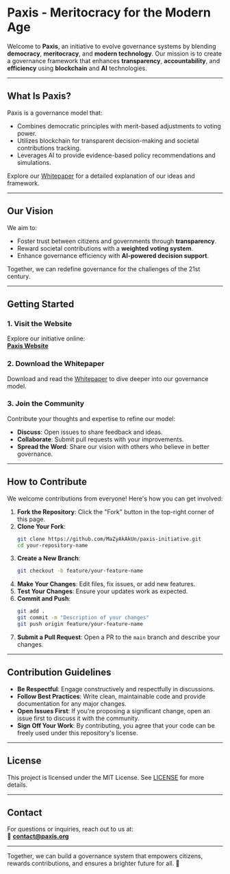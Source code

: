 
# Paxis - Meritocracy for the Modern Age

Welcome to **Paxis**, an initiative to evolve governance systems by blending **democracy**, **meritocracy**, and **modern technology**. Our mission is to create a governance framework that enhances **transparency**, **accountability**, and **efficiency** using **blockchain** and **AI** technologies.

---

## **What Is Paxis?**
Paxis is a governance model that:
- Combines democratic principles with merit-based adjustments to voting power.
- Utilizes blockchain for transparent decision-making and societal contributions tracking.
- Leverages AI to provide evidence-based policy recommendations and simulations.

Explore our [Whitepaper](./paxis-initiative-whitepaper.md) for a detailed explanation of our ideas and framework.

---

## **Our Vision**
We aim to:
- Foster trust between citizens and governments through **transparency**.
- Reward societal contributions with a **weighted voting system**.
- Enhance governance efficiency with **AI-powered decision support**.

Together, we can redefine governance for the challenges of the 21st century.

---

## **Getting Started**
### **1. Visit the Website**
Explore our initiative online:  
[**Paxis Website**](https://mazyakakun.github.io/paxis-initiative/)

### **2. Download the Whitepaper**
Download and read the [Whitepaper](./paxis-initiative-whitepaper.md) to dive deeper into our governance model.

### **3. Join the Community**
Contribute your thoughts and expertise to refine our model:
- **Discuss**: Open issues to share feedback and ideas.
- **Collaborate**: Submit pull requests with your improvements.
- **Spread the Word**: Share our vision with others who believe in better governance.

---

## **How to Contribute**
We welcome contributions from everyone! Here's how you can get involved:

1. **Fork the Repository**: Click the "Fork" button in the top-right corner of this page.
2. **Clone Your Fork**:
   ```bash
   git clone https://github.com/MaZyAkAkUn/paxis-initiative.git
   cd your-repository-name
   ```
3. **Create a New Branch**:
   ```bash
   git checkout -b feature/your-feature-name
   ```
4. **Make Your Changes**: Edit files, fix issues, or add new features.
5. **Test Your Changes**: Ensure your updates work as expected.
6. **Commit and Push**:
   ```bash
   git add .
   git commit -m "Description of your changes"
   git push origin feature/your-feature-name
   ```
7. **Submit a Pull Request**: Open a PR to the `main` branch and describe your changes.

---

## **Contribution Guidelines**
- **Be Respectful**: Engage constructively and respectfully in discussions.
- **Follow Best Practices**: Write clean, maintainable code and provide documentation for any major changes.
- **Open Issues First**: If you're proposing a significant change, open an issue first to discuss it with the community.
- **Sign Off Your Work**: By contributing, you agree that your code can be freely used under this repository's license.

---

## **License**
This project is licensed under the MIT License. See [LICENSE](./LICENSE) for more details.

---

## **Contact**
For questions or inquiries, reach out to us at:  
📧 **contact@paxis.org**

---

Together, we can build a governance system that empowers citizens, rewards contributions, and ensures a brighter future for all. 🚀
